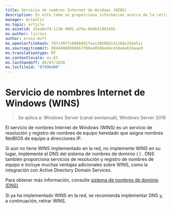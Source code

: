 ```yaml
---
title: Servicio de nombres Internet de Windows (WINS)
description: En este tema se proporciona información acerca de la retirada de WINS y el uso de DNS para los servicios de resolución de nombres en la red.
manager: brianlic
ms.topic: article
ms.assetid: 32eabe7d-1130-4001-a79a-8ddb31993e5b
ms.author: lizross
author: eross-msft
ms.openlocfilehash: 7d7c49ffc8866091fea138b8b61411b8a31be51c
ms.sourcegitcommit: 68444968565667f86ee0586ed4c43da4ab24aaed
ms.translationtype: MT
ms.contentlocale: es-ES
ms.lasthandoff: 08/07/2020
ms.locfileid: "87996400"
---
```

#  <a name="windows-internet-name-service-wins"></a>Servicio de nombres Internet de Windows (WINS)

>Se aplica a: Windows Server (canal semianual), Windows Server 2016

El servicio de nombres Internet de Windows (WINS) es un servicio de resolución y registro de nombres de equipo heredado que asigna nombres NetBIOS de equipo a direcciones IP.

Si aún no tiene WINS implementado en la red, no implemente WINS en su lugar, implemente el DNS del sistema de nombres de dominio \( \) . DNS también proporciona servicios de resolución y registro de nombres de equipo e incluye muchas ventajas adicionales sobre WINS, como la integración con Active Directory Domain Services.

Para obtener más información, consulte [sistema de nombres de dominio (DNS)](../../dns/dns-top.md)

Si ya ha implementado WINS en la red, se recomienda implementar DNS y, a continuación, retirar WINS.